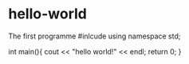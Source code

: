 # hello-world
The first programme
#inlcude<iostream>
using namespace std;
  
int main(){
    cout << "hello world!" << endl;
    return 0;
}
